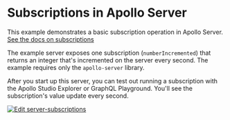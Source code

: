 # Subscriptions in Apollo Server

This example demonstrates a basic subscription operation in Apollo Server. [See the docs on subscriptions](https://www.apollographql.com/docs/apollo-server/data/subscriptions)

The example server exposes one subscription (`numberIncremented`) that returns an integer that's incremented on the server every second. The example requires only the `apollo-server` library.

After you start up this server, you can test out running a subscription with the Apollo Studio Explorer or GraphQL Playground. You'll see the subscription's value update every second.

<a href="https://codesandbox.io/s/github/apollographql/docs-examples/tree/main/server-subscriptions?fontsize=14&hidenavigation=1&theme=dark">
  <img alt="Edit server-subscriptions" src="https://codesandbox.io/static/img/play-codesandbox.svg">
</a>
